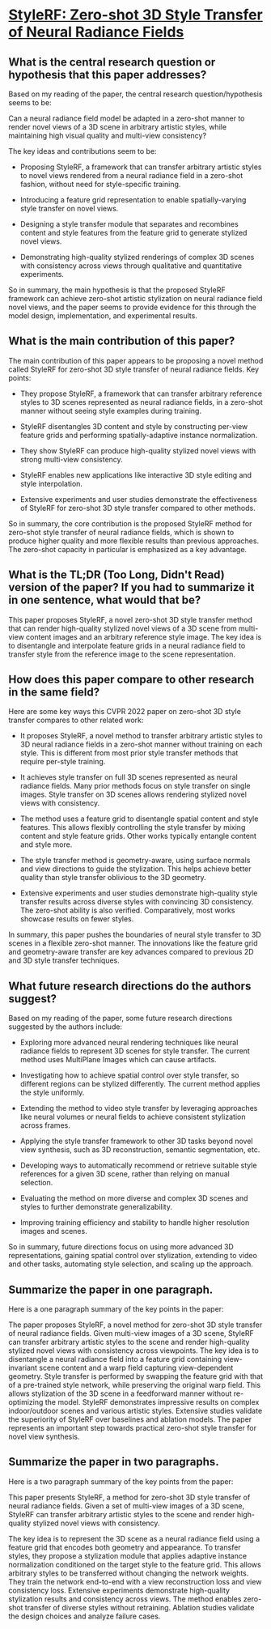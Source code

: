# [StyleRF: Zero-shot 3D Style Transfer of Neural Radiance Fields](https://arxiv.org/abs/2303.10598)

## What is the central research question or hypothesis that this paper addresses?

 Based on my reading of the paper, the central research question/hypothesis seems to be:

Can a neural radiance field model be adapted in a zero-shot manner to render novel views of a 3D scene in arbitrary artistic styles, while maintaining high visual quality and multi-view consistency? 

The key ideas and contributions seem to be:

- Proposing StyleRF, a framework that can transfer arbitrary artistic styles to novel views rendered from a neural radiance field in a zero-shot fashion, without need for style-specific training.

- Introducing a feature grid representation to enable spatially-varying style transfer on novel views. 

- Designing a style transfer module that separates and recombines content and style features from the feature grid to generate stylized novel views.

- Demonstrating high-quality stylized renderings of complex 3D scenes with consistency across views through qualitative and quantitative experiments.

So in summary, the main hypothesis is that the proposed StyleRF framework can achieve zero-shot artistic stylization on neural radiance field novel views, and the paper seems to provide evidence for this through the model design, implementation, and experimental results.


## What is the main contribution of this paper?

 The main contribution of this paper appears to be proposing a novel method called StyleRF for zero-shot 3D style transfer of neural radiance fields. Key points:

- They propose StyleRF, a framework that can transfer arbitrary reference styles to 3D scenes represented as neural radiance fields, in a zero-shot manner without seeing style examples during training.

- StyleRF disentangles 3D content and style by constructing per-view feature grids and performing spatially-adaptive instance normalization. 

- They show StyleRF can produce high-quality stylized novel views with strong multi-view consistency.

- StyleRF enables new applications like interactive 3D style editing and style interpolation. 

- Extensive experiments and user studies demonstrate the effectiveness of StyleRF for zero-shot 3D style transfer compared to other methods.

So in summary, the core contribution is the proposed StyleRF method for zero-shot style transfer of neural radiance fields, which is shown to produce higher quality and more flexible results than previous approaches. The zero-shot capacity in particular is emphasized as a key advantage.


## What is the TL;DR (Too Long, Didn't Read) version of the paper? If you had to summarize it in one sentence, what would that be?

 This paper proposes StyleRF, a novel zero-shot 3D style transfer method that can render high-quality stylized novel views of a 3D scene from multi-view content images and an arbitrary reference style image. The key idea is to disentangle and interpolate feature grids in a neural radiance field to transfer style from the reference image to the scene representation.


## How does this paper compare to other research in the same field?

 Here are some key ways this CVPR 2022 paper on zero-shot 3D style transfer compares to other related work:

- It proposes StyleRF, a novel method to transfer arbitrary artistic styles to 3D neural radiance fields in a zero-shot manner without training on each style. This is different from most prior style transfer methods that require per-style training.

- It achieves style transfer on full 3D scenes represented as neural radiance fields. Many prior methods focus on style transfer on single images. Style transfer on 3D scenes allows rendering stylized novel views with consistency.

- The method uses a feature grid to disentangle spatial content and style features. This allows flexibly controlling the style transfer by mixing content and style feature grids. Other works typically entangle content and style more.

- The style transfer method is geometry-aware, using surface normals and view directions to guide the stylization. This helps achieve better quality than style transfer oblivious to the 3D geometry.

- Extensive experiments and user studies demonstrate high-quality style transfer results across diverse styles with convincing 3D consistency. The zero-shot ability is also verified. Comparatively, most works showcase results on fewer styles.

In summary, this paper pushes the boundaries of neural style transfer to 3D scenes in a flexible zero-shot manner. The innovations like the feature grid and geometry-aware transfer are key advances compared to previous 2D and 3D style transfer techniques.


## What future research directions do the authors suggest?

 Based on my reading of the paper, some future research directions suggested by the authors include:

- Exploring more advanced neural rendering techniques like neural radiance fields to represent 3D scenes for style transfer. The current method uses MultiPlane Images which can cause artifacts.

- Investigating how to achieve spatial control over style transfer, so different regions can be stylized differently. The current method applies the style uniformly. 

- Extending the method to video style transfer by leveraging approaches like neural volumes or neural fields to achieve consistent stylization across frames.

- Applying the style transfer framework to other 3D tasks beyond novel view synthesis, such as 3D reconstruction, semantic segmentation, etc.

- Developing ways to automatically recommend or retrieve suitable style references for a given 3D scene, rather than relying on manual selection.

- Evaluating the method on more diverse and complex 3D scenes and styles to further demonstrate generalizability.

- Improving training efficiency and stability to handle higher resolution images and scenes.

So in summary, future directions focus on using more advanced 3D representations, gaining spatial control over stylization, extending to video and other tasks, automating style selection, and scaling up the approach.


## Summarize the paper in one paragraph.

 Here is a one paragraph summary of the key points in the paper:

The paper proposes StyleRF, a novel method for zero-shot 3D style transfer of neural radiance fields. Given multi-view images of a 3D scene, StyleRF can transfer arbitrary artistic styles to the scene and render high-quality stylized novel views with consistency across viewpoints. The key idea is to disentangle a neural radiance field into a feature grid containing view-invariant scene content and a warp field capturing view-dependent geometry. Style transfer is performed by swapping the feature grid with that of a pre-trained style network, while preserving the original warp field. This allows stylization of the 3D scene in a feedforward manner without re-optimizing the model. StyleRF demonstrates impressive results on complex indoor/outdoor scenes and various artistic styles. Extensive studies validate the superiority of StyleRF over baselines and ablation models. The paper represents an important step towards practical zero-shot style transfer for novel view synthesis.


## Summarize the paper in two paragraphs.

 Here is a two paragraph summary of the key points from the paper:

This paper presents StyleRF, a method for zero-shot 3D style transfer of neural radiance fields. Given a set of multi-view images of a 3D scene, StyleRF can transfer arbitrary artistic styles to the scene and render high-quality stylized novel views with consistency. 

The key idea is to represent the 3D scene as a neural radiance field using a feature grid that encodes both geometry and appearance. To transfer styles, they propose a stylization module that applies adaptive instance normalization conditioned on the target style to the feature grid. This allows arbitrary styles to be transferred without changing the network weights. They train the network end-to-end with a view reconstruction loss and view consistency loss. Extensive experiments demonstrate high-quality stylization results and consistency across views. The method enables zero-shot transfer of diverse styles without retraining. Ablation studies validate the design choices and analyze failure cases.
